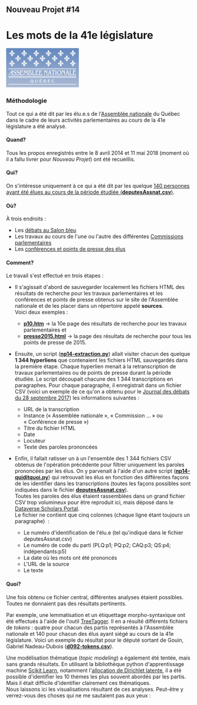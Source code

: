 ## Nouveau Projet #14
# Les mots de la 41e législature
![](assnat.png)
### Méthodologie

Tout ce qui a été dit par les élu.e.s de l'[Assemblée nationale](http://www.assnat.qc.ca/fr/index.html) du Québec dans le cadre de leurs activités parlementaires au cours de la 41e législature a été analysé.

#### Quand?
Tous les propos enregistrés entre le 8 avril 2014 et 11 mai 2018 (moment où il a fallu livrer pour *Nouveau Projet*) ont été recueillis.

#### Qui?
On s'intéresse uniquement à ce qui a été dit par les quelque [140 personnes ayant été élues au cours de la période étudiée (**deputesAssnat.csv**)](deputesAssnat.csv).

#### Où?
À trois endroits&nbsp;:
* Les [débats au Salon bleu](http://www.assnat.qc.ca/fr/travaux-parlementaires/assemblee-nationale/41-1/index.html)
* Les travaux au cours de l'une ou l'autre des différentes [Commissions parlementaires](http://www.assnat.qc.ca/fr/travaux-parlementaires/commissions/index.html)
* Les [conférences et points de presse des élus](http://www.assnat.qc.ca/fr/actualites-salle-presse/conferences-points-presse/index.html)

#### Comment?
Le travail s'est effectué en trois étapes&nbsp;:

* Il s'agissait d'abord de sauvegarder localement les fichiers HTML des résultats de recherche pour les travaux parlementaires et les conférences et points de presse obtenus sur le site de l'Assemblée nationale et de les placer dans un répertoire appelé **sources**.
<br>Voici deux exemples&nbsp;:
  * [**p10.htm**](p10.htm) -> la 10e page des résultats de recherche pour les travaux parlementaires et
  * [**presse2015.html**](presse2015.html) -> la page des résultats de recherche pour tous les points de presse de 2015.

* Ensuite, un script ([**np14-extraction.py**](np14-extraction.py)) allait visiter chacun des quelque **1&nbsp;344 hyperliens** que contenaient les fichiers HTML sauvegardés dans la première étape. Chaque hyperlien menait à la retranscription de travaux parlementaires ou de points de presse durant la période étudiée. Le script découpait chacune des 1&nbsp;344 transcriptions en paragraphes. Pour chaque paragraphe, il enregistrait dans un fichier CSV (voici un exemple de ce qu'on a obtenu pour le [Journal des débats du 28 septembre 2017](20170928-assemblee-nationale.csv)) les informations suivantes&nbsp;:
  * URL de la transcription
  * Instance («&nbsp;Assemblée nationale&nbsp;», «&nbsp;Commission&nbsp;...&nbsp;» ou «&nbsp;Conférence de presse&nbsp;»)
  * Titre du fichier HTML
  * Date
  * Locuteur
  * Texte des paroles prononcées

* Enfin, il fallait ratisser un à un l'ensemble des 1&nbsp;344 fichiers CSV obtenus de l'opération précédente pour filtrer uniquement les paroles prononcées par les élus. On y parvenait à l'aide d'un autre script ([**np14-quiditquoi.py**](np14-quiditquoi.py)) qui retrouvait les élus en fonction des différentes façons de les identifier dans les transcriptions (toutes les façons possibles sont indiquées dans le fichier [**deputesAssnat.csv**](deputesAssnat.csv)).<br>
Toutes les paroles des élus étaient rassemblées dans un grand fichier CSV trop volumineux pour être reproduit ici, mais déposé dans le [Dataverse Scholars Portal](https://dataverse.scholarsportal.info/dataverse/assnat-41e-legislature-quebec).<br>
Le fichier ne contient que cinq colonnes (chaque ligne étant toujours un paragraphe) &nbsp;:
  * Le numéro d'identification de l'élu.e (tel qu'indiqué dans le fichier deputesAssnat.csv)
  * Le numéro de code du parti (PLQ:p1; PQ:p2; CAQ:p3; QS:p4; indépendants:p5)
  * La date où les mots ont été prononcés
  * L'URL de la source
  * Le texte

#### Quoi?
Une fois obtenu ce fichier central, différentes analyses étaient possibles. Toutes ne donnaient pas des résultats pertinents.

Par exemple, une lemmatisation et un étiquettage morpho-syntaxique ont été effectués à l'aide de l'outil [TreeTagger](http://www.cis.uni-muenchen.de/~schmid/tools/TreeTagger/). Il en a résulté différents fichiers de *tokens*&nbsp;: quatre pour chacun des partis représentés à l'Assemblée nationale et 140 pour chacun des élus ayant siégé au cours de la 41e législature. Voici un exemple du résultat pour le député sortant de Gouin, Gabriel Nadeau-Dubois ([**d092-tokens.csv**](d092-tokens.csv)).

Une modélisation thématique (*topic modeling*) a également été tentée, mais sans grands résultats. En utilisant la bibliothèque python d'apprentissage machine [Scikit Learn](http://scikit-learn.org/stable/), notamment l'[allocation de Dirichlet latente](https://fr.wikipedia.org/wiki/Allocation_de_Dirichlet_latente), il a été possible d'identifier les 10 thèmes les plus souvent abordés par les partis. Mais il était difficile d'identifier clairement ces thématiques.<br>
Nous laissons ici les visualisations résultant de ces analyses. Peut-être y verrez-vous des choses qui ne me sautaient pas aux yeux&nbsp;:
